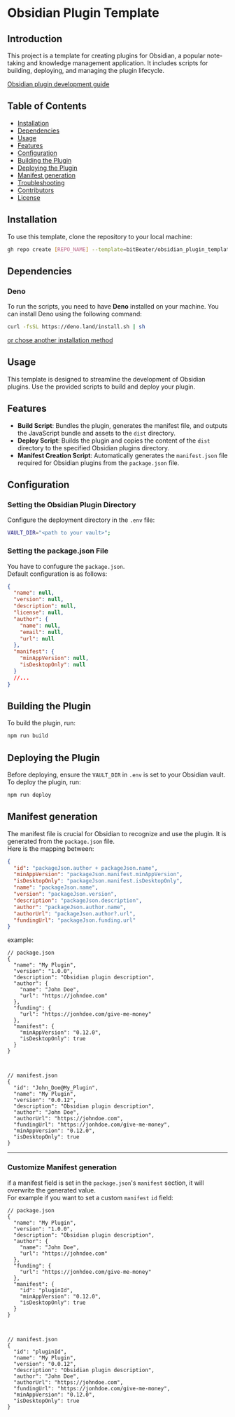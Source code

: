 # Obsidian Plugin Template

## Introduction

This project is a template for creating plugins for Obsidian, a popular
note-taking and knowledge management application. It includes scripts for
building, deploying, and managing the plugin lifecycle.

[Obsidian plugin development guide](https://docs.obsidian.md/Plugins/Getting+started/Build+a+plugin)

## Table of Contents

- [Installation](#installation)
- [Dependencies](#dependencies)
- [Usage](#usage)
- [Features](#features)
- [Configuration](#configuration)
- [Building the Plugin](#building-the-plugin)
- [Deploying the Plugin](#deploying-the-plugin)
- [Manifest generation](#manifest-generation)
- [Troubleshooting](#troubleshooting)
- [Contributors](#contributors)
- [License](#license)

## Installation

To use this template, clone the repository to your local machine:

```bash
gh repo create [REPO_NAME] --template=bitBeater/obsidian_plugin_template
```

## Dependencies

### Deno

To run the scripts, you need to have **Deno** installed on your machine. You can
install Deno using the following command:

```bash
curl -fsSL https://deno.land/install.sh | sh
```

[or chose another installation method](https://docs.deno.com/runtime/manual/getting_started/installation)

## Usage

This template is designed to streamline the development of Obsidian plugins. Use
the provided scripts to build and deploy your plugin.

## Features

- **Build Script**: Bundles the plugin, generates the manifest file, and outputs
  the JavaScript bundle and assets to the `dist` directory.
- **Deploy Script**: Builds the plugin and copies the content of the `dist`
  directory to the specified Obsidian plugins directory.
- **Manifest Creation Script**: Automatically generates the `manifest.json` file
  required for Obsidian plugins from the `package.json` file.

## Configuration

### Setting the Obsidian Plugin Directory

Configure the deployment directory in the `.env` file:

```sh
VAULT_DIR="<path to your vault>";
```

### Setting the package.json File

You have to confugure the `package.json`.<br/>Default configuration is as
follows:

```json
{
  "name": null,
  "version": null,
  "description": null,
  "license": null,
  "author": {
    "name": null,
    "email": null,
    "url": null
  },
  "manifest": {
    "minAppVersion": null,
    "isDesktopOnly": null
  }
  //...
}
```

## Building the Plugin

To build the plugin, run:

```bash
npm run build
```

## Deploying the Plugin

Before deploying, ensure the `VAULT_DIR` in `.env` is set to your Obsidian
vault.<br/>To deploy the plugin, run:

```bash
npm run deploy
```

## Manifest generation

The manifest file is crucial for Obsidian to recognize and use the plugin. It is
generated from the `package.json` file.<br/>Here is the mapping between:

```json
{
  "id": "packageJson.author + packageJson.name",
  "minAppVersion": "packageJson.manifest.minAppVersion",
  "isDesktopOnly": "packageJson.manifest.isDesktopOnly",
  "name": "packageJson.name",
  "version": "packageJson.version",
  "description": "packageJson.description",
  "author": "packageJson.author.name",
  "authorUrl": "packageJson.author?.url",
  "fundingUrl": "packageJson.funding.url"
}
```

example:

```jsonc
// package.json
{
  "name": "My Plugin",
  "version": "1.0.0",
  "description": "Obsidian plugin description",
  "author": {
    "name": "John Doe",
    "url": "https://johndoe.com"
  },
  "funding": {
    "url": "https://jonhdoe.com/give-me-money"
  },
  "manifest": {
    "minAppVersion": "0.12.0",
    "isDesktopOnly": true
  }
}



// manifest.json
{
  "id": "John_Doe@My_Plugin",
  "name": "My Plugin",
  "version": "0.0.12",
  "description": "Obsidian plugin description",
  "author": "John Doe",
  "authorUrl": "https://johndoe.com",
  "fundingUrl": "https://jonhdoe.com/give-me-money",
  "minAppVersion": "0.12.0",
  "isDesktopOnly": true
}
```

---

### Customize Manifest generation

if a manifest field is set in the `package.json`'s `manifest` section, it will
overwrite the generated value.<br/> For example if you want to set a custom
`manifest` `id` field:

```jsonc
// package.json
{
  "name": "My Plugin",
  "version": "1.0.0",
  "description": "Obsidian plugin description",
  "author": {
    "name": "John Doe",
    "url": "https://johndoe.com"
  },
  "funding": {
    "url": "https://jonhdoe.com/give-me-money"
  },
  "manifest": {
    "id": "pluginId",
    "minAppVersion": "0.12.0",
    "isDesktopOnly": true
  }
}



// manifest.json
{
  "id": "pluginId",
  "name": "My Plugin",
  "version": "0.0.12",
  "description": "Obsidian plugin description",
  "author": "John Doe",
  "authorUrl": "https://johndoe.com",
  "fundingUrl": "https://jonhdoe.com/give-me-money",
  "minAppVersion": "0.12.0",
  "isDesktopOnly": true
}
```

